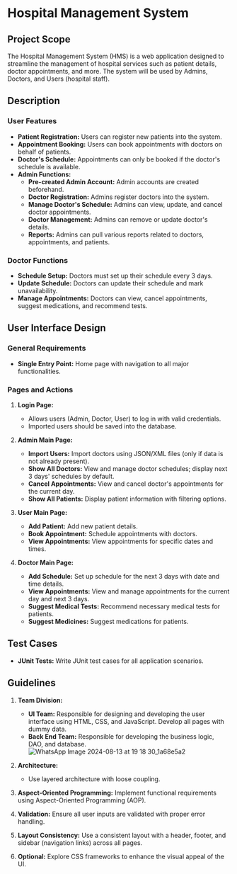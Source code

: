 # Hospital Management System

## Project Scope

The Hospital Management System (HMS) is a web application designed to streamline the management of hospital services such as patient details, doctor appointments, and more. The system will be used by Admins, Doctors, and Users (hospital staff).

## Description

### User Features

- **Patient Registration:** Users can register new patients into the system.
- **Appointment Booking:** Users can book appointments with doctors on behalf of patients.
- **Doctor's Schedule:** Appointments can only be booked if the doctor's schedule is available.
- **Admin Functions:**
  - **Pre-created Admin Account:** Admin accounts are created beforehand.
  - **Doctor Registration:** Admins register doctors into the system.
  - **Manage Doctor's Schedule:** Admins can view, update, and cancel doctor appointments.
  - **Doctor Management:** Admins can remove or update doctor's details.
  - **Reports:** Admins can pull various reports related to doctors, appointments, and patients.

### Doctor Functions

- **Schedule Setup:** Doctors must set up their schedule every 3 days.
- **Update Schedule:** Doctors can update their schedule and mark unavailability.
- **Manage Appointments:** Doctors can view, cancel appointments, suggest medications, and recommend tests.

## User Interface Design

### General Requirements

- **Single Entry Point:** Home page with navigation to all major functionalities.

### Pages and Actions

1. **Login Page:**
   - Allows users (Admin, Doctor, User) to log in with valid credentials.
   - Imported users should be saved into the database.

2. **Admin Main Page:**
   - **Import Users:** Import doctors using JSON/XML files (only if data is not already present).
   - **Show All Doctors:** View and manage doctor schedules; display next 3 days' schedules by default.
   - **Cancel Appointments:** View and cancel doctor's appointments for the current day.
   - **Show All Patients:** Display patient information with filtering options.

3. **User Main Page:**
   - **Add Patient:** Add new patient details.
   - **Book Appointment:** Schedule appointments with doctors.
   - **View Appointments:** View appointments for specific dates and times.

4. **Doctor Main Page:**
   - **Add Schedule:** Set up schedule for the next 3 days with date and time details.
   - **View Appointments:** View and manage appointments for the current day and next 3 days.
   - **Suggest Medical Tests:** Recommend necessary medical tests for patients.
   - **Suggest Medicines:** Suggest medications for patients.

## Test Cases

- **JUnit Tests:** Write JUnit test cases for all application scenarios.

## Guidelines

1. **Team Division:**
   - **UI Team:** Responsible for designing and developing the user interface using HTML, CSS, and JavaScript. Develop all pages with dummy data.
   - **Back End Team:** Responsible for developing the business logic, DAO, and database.
     ![WhatsApp Image 2024-08-13 at 19 18 30_1a68e5a2](https://github.com/user-attachments/assets/864d3dc2-e307-4a76-a323-005c0bc37196)


2. **Architecture:**
   - Use layered architecture with loose coupling.

3. **Aspect-Oriented Programming:** Implement functional requirements using Aspect-Oriented Programming (AOP).

4. **Validation:** Ensure all user inputs are validated with proper error handling.

5. **Layout Consistency:** Use a consistent layout with a header, footer, and sidebar (navigation links) across all pages.

6. **Optional:** Explore CSS frameworks to enhance the visual appeal of the UI.
